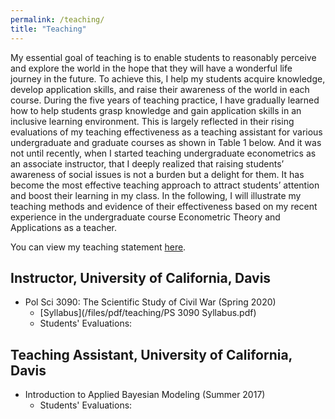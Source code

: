 ```yaml
---
permalink: /teaching/
title: "Teaching"
---
```


My essential goal of teaching is to enable students to reasonably perceive and explore the world in the hope that they will have a wonderful life journey in the future. To achieve this, I help my students acquire knowledge, develop application skills, and raise their awareness of the world in each course. During the five years of teaching practice, I have gradually learned how to help students grasp knowledge and gain application skills in an inclusive learning environment. This is largely reflected in their rising evaluations of my teaching effectiveness as a teaching assistant for various undergraduate and graduate courses as shown in Table 1 below. And it was not until recently, when I started teaching undergraduate econometrics as an associate instructor, that I deeply realized that raising students’ awareness of social issues is not a burden but a delight for them. It has become the most effective teaching approach to attract students’ attention and boost their learning in my class. In the following, I will illustrate my teaching methods and evidence of their effectiveness based on my recent experience in the undergraduate course Econometric Theory and Applications as a teacher.   


You can view my teaching statement [here](/files/pdf/teaching/Portfolio.pdf).

## Instructor, University of California, Davis
- Pol Sci 3090: The Scientific Study of Civil War (Spring 2020)
    - [Syllabus](/files/pdf/teaching/PS 3090 Syllabus.pdf)
    - Students' Evaluations: 

## Teaching Assistant, University of California, Davis
- Introduction to Applied Bayesian Modeling (Summer 2017)
    - Students' Evaluations:
